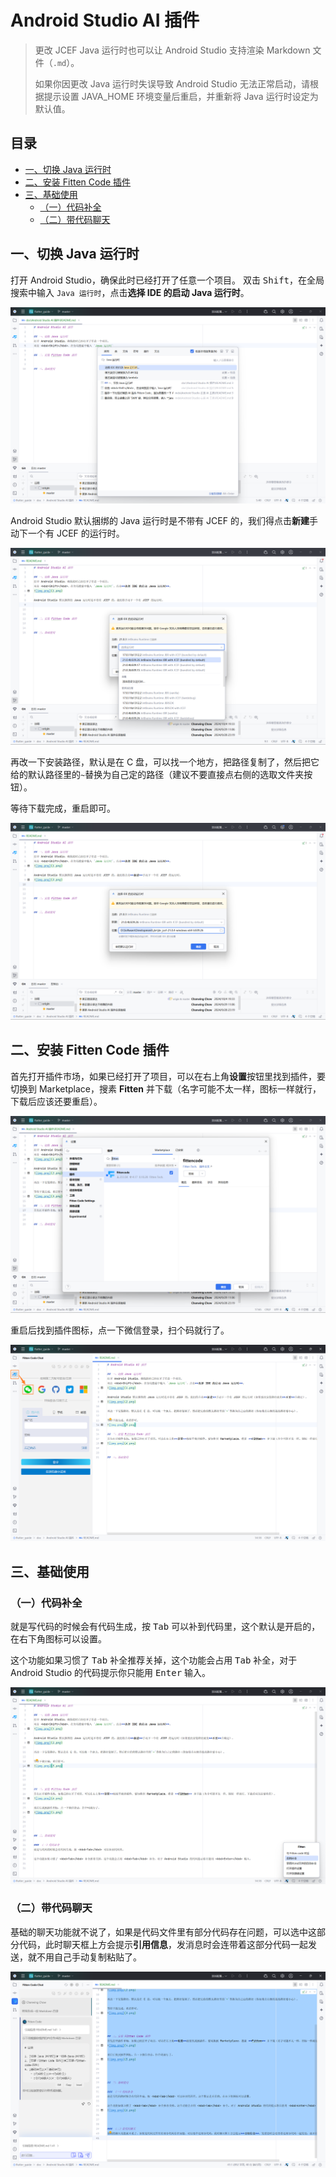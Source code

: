 # Android Studio AI 插件

> 更改 JCEF Java 运行时也可以让 Android Studio 支持渲染 Markdown 文件（`.md`）。
> 
> 如果你因更改 Java 运行时失误导致 Android Studio 无法正常启动，请根据提示设置 JAVA_HOME 环境变量后重启，并重新将 Java 运行时设定为默认值。

## 目录

- [一、切换 Java 运行时](#一切换-java-运行时)
- [二、安装 Fitten Code 插件](#二安装-fitten-code-插件)
- [三、基础使用](#三基础使用)
    - [（一）代码补全](#一代码补全)
    - [（二）带代码聊天](#二带代码聊天)

## 一、切换 Java 运行时

打开 Android Studio，确保此时已经打开了任意一个项目。
双击 <kbd>Shift</kbd>，在全局搜索中输入 `Java 运行时`，点击**选择 IDE 的启动 Java 运行时**。

![img.png](1.png)

Android Studio 默认捆绑的 Java 运行时是不带有 JCEF 的，我们得点击**新建**手动下一个有 JCEF 的运行时。

![img.png](2.png)

再改一下安装路径，默认是在 C 盘，可以找一个地方，把路径复制了，然后把它给的默认路径里的`~`替换为自己定的路径（建议不要直接点右侧的选取文件夹按钮）。

等待下载完成，重启即可。

![img.png](3.png)

## 二、安装 Fitten Code 插件

首先打开插件市场，如果已经打开了项目，可以在右上角**设置**按钮里找到插件，要切换到 Marketplace，搜素 **Fitten** 并下载（名字可能不太一样，图标一样就行，下载后应该还要重启）。

![img.png](4.png)

重启后找到插件图标，点一下微信登录，扫个码就行了。

![img.png](5.png)

## 三、基础使用

### （一）代码补全

就是写代码的时候会有代码生成，按 <kbd>Tab</kbd> 可以补到代码里，这个默认是开启的，在右下角图标可以设置。

这个功能如果习惯了 <kbd>Tab</kbd> 补全推荐关掉，这个功能会占用 <kbd>Tab</kbd> 补全，对于 Android
Studio 的代码提示你只能用 <kbd>Enter</kbd> 输入。

![img.png](6.png)

### （二）带代码聊天

基础的聊天功能就不说了，如果是代码文件里有部分代码存在问题，可以选中这部分代码，此时聊天框上方会提示**引用信息**，发消息时会连带着这部分代码一起发送，就不用自己手动复制粘贴了。

![img.png](7.png)
